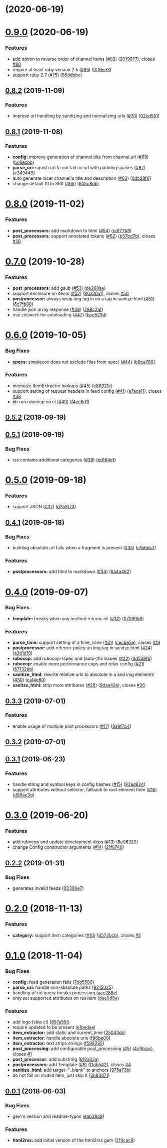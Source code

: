 # [](https://github.com/gildesmarais/html2rss/compare/v0.9.0...v) (2020-06-19)



# [0.9.0](https://github.com/gildesmarais/html2rss/compare/v0.8.2...v0.9.0) (2020-06-19)


### Features

* add option to reverse order of channel items ([#82](https://github.com/gildesmarais/html2rss/issues/82)) ([2019977](https://github.com/gildesmarais/html2rss/commit/2019977b09fdc29c427b8b7e478857ca3f9f7027)), closes [#80](https://github.com/gildesmarais/html2rss/issues/80)
* require at least ruby version 2.5 ([#85](https://github.com/gildesmarais/html2rss/issues/85)) ([0ff6ee3](https://github.com/gildesmarais/html2rss/commit/0ff6ee355a87331f8afbfbdac1496cdfa36f3e5f))
* support ruby 2.7 ([#75](https://github.com/gildesmarais/html2rss/issues/75)) ([56ddbbe](https://github.com/gildesmarais/html2rss/commit/56ddbbe7c921e26057511754cf058fdd69fc9e0c))



## [0.8.2](https://github.com/gildesmarais/html2rss/compare/v0.8.1...v0.8.2) (2019-11-09)


### Features

* improve url handling by sanitizing and normalizing urls ([#70](https://github.com/gildesmarais/html2rss/issues/70)) ([02cd551](https://github.com/gildesmarais/html2rss/commit/02cd551f4411b050bbb6e4ed942d7b3d707cd86a))



## [0.8.1](https://github.com/gildesmarais/html2rss/compare/v0.8.0...v0.8.1) (2019-11-08)


### Features

* **config:** improve generation of channel.title from channel.url ([#68](https://github.com/gildesmarais/html2rss/issues/68)) ([bc8ecbb](https://github.com/gildesmarais/html2rss/commit/bc8ecbb9623ce08a6cd067da1cb5fd0a996a9d40))
* **parse_uri:** squish url to not fail on url with padding spaces ([#67](https://github.com/gildesmarais/html2rss/issues/67)) ([e349449](https://github.com/gildesmarais/html2rss/commit/e34944995e669c0f8dd6a1e78acb31bd3db9fcf6))
* auto generate nicer channel's title and description ([#63](https://github.com/gildesmarais/html2rss/issues/63)) ([6db28f6](https://github.com/gildesmarais/html2rss/commit/6db28f67a99b893fb09d7f8d337027a5a48dbe85))
* change default ttl to 360 ([#65](https://github.com/gildesmarais/html2rss/issues/65)) ([605c8db](https://github.com/gildesmarais/html2rss/commit/605c8db4f74329128bd45961e2c1e5fa344924a5))



# [0.8.0](https://github.com/gildesmarais/html2rss/compare/v0.7.0...v0.8.0) (2019-11-02)


### Features

* **post_processors:** add markdown to html ([#54](https://github.com/gildesmarais/html2rss/issues/54)) ([cdf77b8](https://github.com/gildesmarais/html2rss/commit/cdf77b8696eebed7a5cffda7cfd75ddc64db364b))
* **post_processors:** support annotated tokens ([#62](https://github.com/gildesmarais/html2rss/issues/62)) ([b57bd7b](https://github.com/gildesmarais/html2rss/commit/b57bd7b4cd22c8c51e8b2f526187b5997d77b25c)), closes [#56](https://github.com/gildesmarais/html2rss/issues/56)



# [0.7.0](https://github.com/gildesmarais/html2rss/compare/v0.6.0...v0.7.0) (2019-10-28)


### Features

* **post_processors:** add gsub ([#53](https://github.com/gildesmarais/html2rss/issues/53)) ([de268ae](https://github.com/gildesmarais/html2rss/commit/de268ae64f2f946103523c66919806b50c6d031a))
* support enclosure on items ([#52](https://github.com/gildesmarais/html2rss/issues/52)) ([80a30a1](https://github.com/gildesmarais/html2rss/commit/80a30a1944e9a256fc9b5497589b9e20a098c444)), closes [#50](https://github.com/gildesmarais/html2rss/issues/50)
* **postprocessor:** always wrap img tag in an a tag in sanitze html ([#51](https://github.com/gildesmarais/html2rss/issues/51)) ([6c7fb88](https://github.com/gildesmarais/html2rss/commit/6c7fb88c9c87fb977645b21a7b13e70367b10608))
* handle json array response ([#49](https://github.com/gildesmarais/html2rss/issues/49)) ([288c2af](https://github.com/gildesmarais/html2rss/commit/288c2af09909d5c54109f8ce6a566914dd188b0b))
* use zeitwerk for autoloading ([#47](https://github.com/gildesmarais/html2rss/issues/47)) ([bce523d](https://github.com/gildesmarais/html2rss/commit/bce523d64a58c52490a3326c3f85beba2e46088f))



# [0.6.0](https://github.com/gildesmarais/html2rss/compare/v0.5.2...v0.6.0) (2019-10-05)


### Bug Fixes

* **specs:** simplecov does not exclude files from spec/ ([#44](https://github.com/gildesmarais/html2rss/issues/44)) ([b0ca780](https://github.com/gildesmarais/html2rss/commit/b0ca780ebb69185ef7e534e1d36bd606073dc471))


### Features

* memoize ItemExtractor lookups ([#45](https://github.com/gildesmarais/html2rss/issues/45)) ([e88321c](https://github.com/gildesmarais/html2rss/commit/e88321c52b40c3f1581a576ae50e7f3416df4772))
* support setting of request headers in feed config ([#41](https://github.com/gildesmarais/html2rss/issues/41)) ([a7aca11](https://github.com/gildesmarais/html2rss/commit/a7aca11a708c4f3a3a5f9f6511c0c1e86ec63595)), closes [#38](https://github.com/gildesmarais/html2rss/issues/38)
* **ci:** run rubocop on ci ([#40](https://github.com/gildesmarais/html2rss/issues/40)) ([f4ec8d1](https://github.com/gildesmarais/html2rss/commit/f4ec8d15681c8a232dbad6a933f7877aec33cc4f))



## [0.5.2](https://github.com/gildesmarais/html2rss/compare/v0.5.1...v0.5.2) (2019-09-19)



## [0.5.1](https://github.com/gildesmarais/html2rss/compare/v0.5.0...v0.5.1) (2019-09-19)


### Bug Fixes

* rss contains additional categories ([#39](https://github.com/gildesmarais/html2rss/issues/39)) ([ed164ef](https://github.com/gildesmarais/html2rss/commit/ed164efdf5e2775f30130d0949d96ecee4f9cea0))



# [0.5.0](https://github.com/gildesmarais/html2rss/compare/v0.4.1...v0.5.0) (2019-09-18)


### Features

* support JSON ([#37](https://github.com/gildesmarais/html2rss/issues/37)) ([d258f73](https://github.com/gildesmarais/html2rss/commit/d258f73f30587e48f5854013fa0e67c88bb23a52))



## [0.4.1](https://github.com/gildesmarais/html2rss/compare/v0.4.0...v0.4.1) (2019-09-18)


### Bug Fixes

* building absolute url fails when a fragment is present ([#35](https://github.com/gildesmarais/html2rss/issues/35)) ([c1b6dc7](https://github.com/gildesmarais/html2rss/commit/c1b6dc7d72f3b93b64c81a455cfd24909de841a9))


### Features

* **postprocessors:** add html to markdown ([#34](https://github.com/gildesmarais/html2rss/issues/34)) ([6a4a462](https://github.com/gildesmarais/html2rss/commit/6a4a46269d0d185923f1e817141ac7901ce74784))



# [0.4.0](https://github.com/gildesmarais/html2rss/compare/v0.3.3...v0.4.0) (2019-09-07)


### Bug Fixes

* **template:** breaks when any method returns nil ([#32](https://github.com/gildesmarais/html2rss/issues/32)) ([0709958](https://github.com/gildesmarais/html2rss/commit/0709958a2bf3e5df6dbd7709b2f7734c7e9b3978))


### Features

* **parse_time:** support setting of a time_zone ([#31](https://github.com/gildesmarais/html2rss/issues/31)) ([cecbe5e](https://github.com/gildesmarais/html2rss/commit/cecbe5eb7b8586f036169480cd009c8be69b4f22)), closes [#19](https://github.com/gildesmarais/html2rss/issues/19)
* **postprocessor:** add referrer-policy on img tag in sanitze html ([#24](https://github.com/gildesmarais/html2rss/issues/24)) ([a3b1d18](https://github.com/gildesmarais/html2rss/commit/a3b1d18cc0eb4ff9c359d591357ed631e44c8dd8))
* **rubocop:** add rubocop-rspec and (auto-)fix issues ([#22](https://github.com/gildesmarais/html2rss/issues/22)) ([dd539f6](https://github.com/gildesmarais/html2rss/commit/dd539f66fa31a5735090663b0611e8ba56c7c34f))
* **rubocop:** enable more performance cops and relax config ([#21](https://github.com/gildesmarais/html2rss/issues/21)) ([67132bb](https://github.com/gildesmarais/html2rss/commit/67132bba2ac13ca7ed694e965fb8770a1f635de2))
* **sanitize_html:** rewrite relative urls to absolute in a and img elements ([#30](https://github.com/gildesmarais/html2rss/issues/30)) ([caf4e80](https://github.com/gildesmarais/html2rss/commit/caf4e80f342d32ec193868ebeacc5db989947594))
* **sanitze_html:** strip more attributes ([#28](https://github.com/gildesmarais/html2rss/issues/28)) ([9daa42e](https://github.com/gildesmarais/html2rss/commit/9daa42e774850c766299b5d85bf6e98d40cb9f6d)), closes [#26](https://github.com/gildesmarais/html2rss/issues/26)



## [0.3.3](https://github.com/gildesmarais/html2rss/compare/v0.3.2...v0.3.3) (2019-07-01)


### Features

* enable usage of multiple post processors ([#17](https://github.com/gildesmarais/html2rss/issues/17)) ([8a9f7b4](https://github.com/gildesmarais/html2rss/commit/8a9f7b439b266c92756d9198c8689cd4ba9813e8))



## [0.3.2](https://github.com/gildesmarais/html2rss/compare/v0.3.1...v0.3.2) (2019-07-01)



## [0.3.1](https://github.com/gildesmarais/html2rss/compare/v0.3.0...v0.3.1) (2019-06-23)


### Features

* handle string and symbol keys in config hashes ([#15](https://github.com/gildesmarais/html2rss/issues/15)) ([93ad824](https://github.com/gildesmarais/html2rss/commit/93ad82488cfb0fc497c443d4b11dc12b8eeb50e2))
* support attributes without selector, fallback to root element then ([#16](https://github.com/gildesmarais/html2rss/issues/16)) ([d99ae3d](https://github.com/gildesmarais/html2rss/commit/d99ae3d3d91ffc0a8549fd0ab6926e136126489b))



# [0.3.0](https://github.com/gildesmarais/html2rss/compare/v0.2.2...v0.3.0) (2019-06-20)


### Features

* add rubocop and update development deps ([#13](https://github.com/gildesmarais/html2rss/issues/13)) ([6e06329](https://github.com/gildesmarais/html2rss/commit/6e063296d05f5cbe7ee8699e11ae7c812c519814))
* change Config constructor arguments ([#14](https://github.com/gildesmarais/html2rss/issues/14)) ([21f8746](https://github.com/gildesmarais/html2rss/commit/21f8746e74d2a7c74611fb3c4ca24d5505915f73))



## [0.2.2](https://github.com/gildesmarais/html2rss/compare/v0.2.0...v0.2.2) (2019-01-31)


### Bug Fixes

* generates invalid feeds ([00309e7](https://github.com/gildesmarais/html2rss/commit/00309e7ba9a35ef0272b72b75c4410c47413a2dc))



# [0.2.0](https://github.com/gildesmarais/html2rss/compare/v0.1.0...v0.2.0) (2018-11-13)


### Features

* **category:** support item categories ([#10](https://github.com/gildesmarais/html2rss/issues/10)) ([4572bcb](https://github.com/gildesmarais/html2rss/commit/4572bcb33fc73a2d0cfe27afa2ba51310f71780f)), closes [#2](https://github.com/gildesmarais/html2rss/issues/2)



# [0.1.0](https://github.com/gildesmarais/html2rss/compare/v0.0.1...v0.1.0) (2018-11-04)


### Bug Fixes

* **config:** feed generation fails ([7dd5586](https://github.com/gildesmarais/html2rss/commit/7dd55869f79b1de76c004bf0e82d13b16b5b3f0d))
* **parse_uri:** handle non-absolute paths ([9215025](https://github.com/gildesmarais/html2rss/commit/921502574e4436d65a30e1d34b9b31f238336247))
* handling of url query breaks processing ([ace289e](https://github.com/gildesmarais/html2rss/commit/ace289e911b69cb92433cac6f1ca0403715d8286))
* only set supported attributes on rss item ([dae0d8e](https://github.com/gildesmarais/html2rss/commit/dae0d8e75541e810275e789a23971a61e60a2154))


### Features

* add logo [skip ci] ([857a55f](https://github.com/gildesmarais/html2rss/commit/857a55fd8c932930d96c47c5abe57f0507356df1))
* require updated to be present ([e1bedae](https://github.com/gildesmarais/html2rss/commit/e1bedaecc91e874fe24e96000612abb9cd11e9fe))
* **item_extractor:** add static and current_time ([25043dc](https://github.com/gildesmarais/html2rss/commit/25043dcbd8f0f4901202f4a2f66b355ac48825a8))
* **item_extractor:** handle absolute urls ([f96be00](https://github.com/gildesmarais/html2rss/commit/f96be00857bdcded02d52dd62ec22b9b52c803ed))
* **item_extractor:** text strips strings ([f598285](https://github.com/gildesmarais/html2rss/commit/f59828593dca663bdbe8699392594e2d18658f8f))
* **post_processing:** add configurable post_processing ([#5](https://github.com/gildesmarais/html2rss/issues/5)) ([4cf6cac](https://github.com/gildesmarais/html2rss/commit/4cf6cacac00bd3c0c53d584ca11274ba24b03ef7)), closes [#1](https://github.com/gildesmarais/html2rss/issues/1)
* **post_processor:** add substring ([6f2a32a](https://github.com/gildesmarais/html2rss/commit/6f2a32a6304ef9956577711173de681daf93f55f))
* **postprocessors:** add Template ([#6](https://github.com/gildesmarais/html2rss/issues/6)) ([f1db542](https://github.com/gildesmarais/html2rss/commit/f1db542e8c1e9e09a066a3cd6c8514a6ca0aa871)), closes [#4](https://github.com/gildesmarais/html2rss/issues/4)
* **sanitize_html:** add target="_blank" to anchors ([975a73b](https://github.com/gildesmarais/html2rss/commit/975a73bfd396ba5942bc0ea80eebd14cc37ad776))
* do not fail on invalid item, just skip it ([3b83d71](https://github.com/gildesmarais/html2rss/commit/3b83d715619abbc33b124de1945d17cb0dc7edb0))



## [0.0.1](https://github.com/gildesmarais/html2rss/compare/219cac849460eae3262108d886c60b9b08385a3d...v0.0.1) (2018-06-03)


### Bug Fixes

* gem's version and readme-typos ([eab39d9](https://github.com/gildesmarais/html2rss/commit/eab39d981efda19d4ed66d7427d240b083eb2ae4))


### Features

* **html2rss:** add initial version of the html2rss gem ([219cac8](https://github.com/gildesmarais/html2rss/commit/219cac849460eae3262108d886c60b9b08385a3d))




